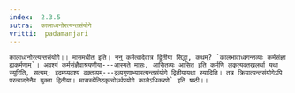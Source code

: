 ```yaml
---
index:  2.3.5
sutra:  कालाध्वनोरत्यन्तसंयोगे
vritti:  padamanjari
---
```


	कालाध्वनोरत्यन्तसंयोगे।। मासमधीत इति। ननु कर्मत्वादेवात्र द्वितीया सिद्धा, कथम्? `कालभावाध्वगन्तव्याः कर्मसंज्ञा ह्यकर्मणाम्`। अवश्यं कर्मसंज्ञैवाश्रयणीया---आस्यते मासः, आसितव्यः आसित इति कर्मणि लकृत्यक्तखलर्था यथा स्युरिति, सत्यम्; इदमप्यवश्यं वक्तव्यम्---द्रव्यगुणाभ्यामत्यन्तसंयोगे द्वितीयायथा स्यादिति। तत्र क्रियात्यन्तसंयोगेऽपि परत्वादनेनैव युक्ता द्वितीया। मासस्येतिठकृत्वोऽर्थप्रयोगे कालेऽधिकरणे` इति षष्ठी।।
